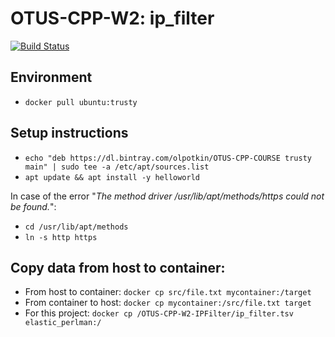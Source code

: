 # OTUS-CPP-W2: ip_filter

[![Build Status](https://travis-ci.org/olpotkin/OTUS-CPP-W2-IPFilter.svg?branch=master)](https://travis-ci.org/olpotkin/OTUS-CPP-W2-IPFilter)

## Environment
- `docker pull ubuntu:trusty`

## Setup instructions
- `echo "deb https://dl.bintray.com/olpotkin/OTUS-CPP-COURSE trusty main" | sudo tee -a /etc/apt/sources.list`
- `apt update && apt install -y helloworld`

In case of the error "<i>The method driver /usr/lib/apt/methods/https could not be found.</i>":
- `cd /usr/lib/apt/methods`
- `ln -s http https`

## Copy data from host to container:
- From host to container: `docker cp src/file.txt mycontainer:/target`
- From container to host: `docker cp mycontainer:/src/file.txt target`
- For this project: `docker cp /OTUS-CPP-W2-IPFilter/ip_filter.tsv elastic_perlman:/`
